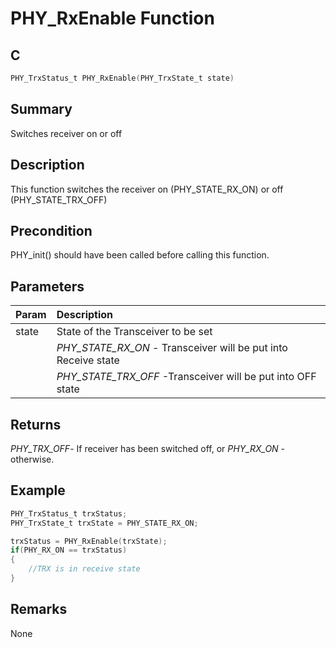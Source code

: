 # PHY_RxEnable Function

## C

```c
PHY_TrxStatus_t PHY_RxEnable(PHY_TrxState_t state)
```

## Summary

Switches receiver on or off  

## Description

This function switches the receiver on (PHY_STATE_RX_ON) or off (PHY_STATE_TRX_OFF)

## Precondition

PHY_init() should have been called before calling this function.  

## Parameters

| Param | Description |
|:----- |:----------- |
| state | State of the Transceiver to be set |
| |*PHY_STATE_RX_ON* - Transceiver will be put into Receive state |
| |*PHY_STATE_TRX_OFF* -Transceiver will be put into OFF state  |

## Returns

*PHY_TRX_OFF*- If receiver has been switched off, or 
*PHY_RX_ON* - otherwise.
 

## Example

```c
PHY_TrxStatus_t trxStatus;
PHY_TrxState_t trxState = PHY_STATE_RX_ON;

trxStatus = PHY_RxEnable(trxState);
if(PHY_RX_ON == trxStatus)
{
    //TRX is in receive state
}
```

## Remarks

None 

